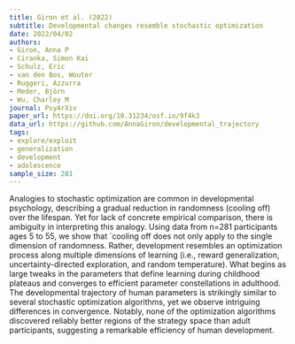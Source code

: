```yaml
---
title: Giron et al. (2022)
subtitle: Developmental changes resemble stochastic optimization
date: 2022/04/02
authors:
- Giron, Anna P
- Ciranka, Simon Kai
- Schulz, Eric
- van den Bos, Wouter
- Ruggeri, Azzurra
- Meder, Björn
- Wu, Charley M
journal: PsyArXiv
paper_url: https://doi.org/10.31234/osf.io/9f4k3
data_url: https://github.com/AnnaGiron/developmental_trajectory
tags:
- explore/exploit
- generalization
- development
- adolescence
sample_size: 281
---
```


Analogies to stochastic optimization are common in developmental psychology, describing a gradual reduction in randomness (cooling off) over the lifespan. Yet for lack of concrete empirical comparison, there is ambiguity in interpreting this analogy. Using data from n=281 participants ages 5 to 55, we show that `cooling off does not only apply to the single dimension of randomness. Rather, development resembles an optimization process along multiple dimensions of learning (i.e., reward generalization, uncertainty-directed exploration, and random temperature). What begins as large tweaks in the parameters that define learning during childhood plateaus and converges to efficient parameter constellations in adulthood. The developmental trajectory of human parameters is strikingly similar to several stochastic optimization algorithms, yet we observe intriguing differences in convergence. Notably, none of the optimization algorithms discovered reliably better regions of the strategy space than adult participants, suggesting a remarkable efficiency of human development.
